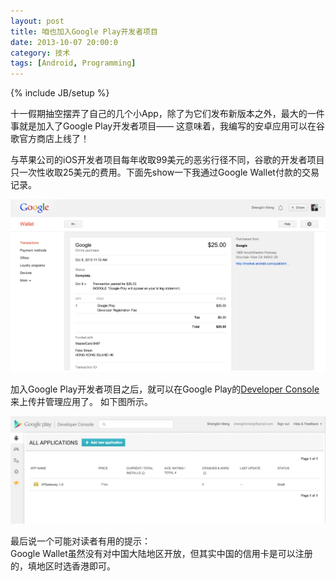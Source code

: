 ```yaml
---
layout: post
title: 咱也加入Google Play开发者项目
date: 2013-10-07 20:00:0
category: 技术
tags: [Android, Programming]
---
```

{% include JB/setup %}

十一假期抽空摆弄了自己的几个小App，除了为它们发布新版本之外，最大的一件事就是加入了Google Play开发者项目——
这意味着，我编写的安卓应用可以在谷歌官方商店上线了！

<!--more-->
与苹果公司的iOS开发者项目每年收取99美元的恶劣行径不同，谷歌的开发者项目只一次性收取25美元的费用。下面先show一下我通过Google Wallet付款的交易记录。

![](/images/2013-10-07-google-wallet-transaction.png)
<br />

加入Google Play开发者项目之后，就可以在Google Play的[Developer Console](https://play.google.com/apps/publish)来上传并管理应用了。
如下图所示。

![](/images/2013-10-07-google-play-developer-console.png)
<br />

最后说一个可能对读者有用的提示：  
Google Wallet虽然没有对中国大陆地区开放，但其实中国的信用卡是可以注册的，填地区时选香港即可。
